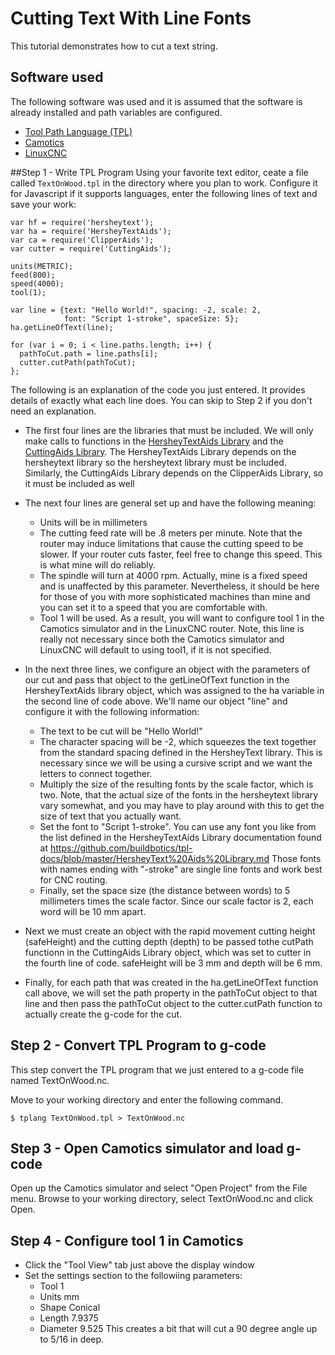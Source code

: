 # Cutting Text With Line Fonts
This tutorial demonstrates how to cut a text string.
## Software used
The following software was used and it is assumed that the software is already installed and path variables are configured.
* [Tool Path Language (TPL)](http://tplang.org)
* [Camotics](http://openscam.org)
* [LinuxCNC](http://linuxcnc.org)

##Step 1 - Write TPL Program
Using your favorite text editor, ceate a file called ```TextOnWood.tpl``` in the directory where you plan to work.  Configure it for Javascript if it supports languages, enter the following lines of text and save your work:
```
var hf = require('hersheytext');
var ha = require('HersheyTextAids');
var ca = require('ClipperAids');
var cutter = require('CuttingAids');

units(METRIC);
feed(800);
speed(4000);
tool(1);

var line = {text: "Hello World!", spacing: -2, scale: 2,
            font: "Script 1-stroke", spaceSize: 5};
ha.getLineOfText(line);

for (var i = 0; i < line.paths.length; i++) {
  pathToCut.path = line.paths[i];
  cutter.cutPath(pathToCut);
};
```
The following is an explanation of the code you just entered.  It provides details of exactly what each line does.  You can skip to Step 2 if you don't need an explanation.
* The first four lines are the libraries that must be included.  We will only make calls to functions in the [HersheyTextAids Library](https://github.com/buildbotics/tpl-docs/blob/master/HersheyText%20Aids%20Library.md) and the [CuttingAids Library](https://github.com/buildbotics/tpl-docs/blob/master/Cutting%20Library.md).  The HersheyTextAids Library depends on the hersheytext library so the hersheytext library must be included. Similarly, the CuttingAids Library depends on the ClipperAids Library,
so it must be included as well
* The next four lines are general set up and have the following meaning:
  * Units will be in millimeters
  * The cutting feed rate will be .8 meters per minute.  Note that the router may induce limitations that cause the cutting speed to be slower. If your router cuts faster, feel free to change this speed.  This is what mine will do reliably.
  * The spindle will turn at 4000 rpm.  Actually, mine is a fixed speed and is unaffected by this parameter.  Nevertheless, it should be here for those of you with more sophisticated machines than mine and you can set it to a speed that you are comfortable with.
  * Tool 1 will be used.  As a result, you will want to configure tool 1 in the Camotics simulator and in the LinuxCNC router.  Note, this line is really not necessary since both the Camotics simulator and LinuxCNC will default to using tool1, if it is not specified.

* In the next three lines, we configure an object with the parameters of our cut and pass that object to the getLineOfText function in the HersheyTextAids library object, which was assigned to the ha variable in the second line of code above. We'll name our object "line" and configure it with the following information:
  * The text to be cut will be "Hello World!"
  * The character spacing will be -2, which squeezes the text together from the standard spacing defined in the HersheyText library.  This is necessary since we will be using a cursive script and we want the letters to connect together.
  * Multiply the size of the resulting fonts by the scale factor, which is two.  Note, that the actual size of the fonts in the hersheytext library vary somewhat, and you may have to play around with this to get the size of text that you actually want.
  * Set the font to "Script 1-stroke".  You can use any font you like from the list defined in the HersheyTextAids Library documentation found at https://github.com/buildbotics/tpl-docs/blob/master/HersheyText%20Aids%20Library.md Those fonts with names ending with "-stroke" are single line fonts and work best for CNC routing.
  * Finally, set the space size (the distance between words) to 5 millimeters times the scale factor.  Since our scale factor is 2, each word will be 10 mm apart.
* Next we must create an object with the rapid movement cutting height (safeHeight) and the cutting depth (depth) to be passed tothe cutPath functionn in the CuttingAids Library object, which was set to cutter in the fourth line of code.  safeHeight will be 3 mm and depth will be 6 mm.
* Finally, for each path that was created in the ha.getLineOfText function call above, we will set the path property in the pathToCut object to that line and then pass the pathToCut object to the cutter.cutPath function to actually create the g-code for the cut.

## Step 2 - Convert TPL Program to g-code
This step convert the TPL program that we just entered to a g-code file named TextOnWood.nc.

Move to your working directory and enter the following command.
```
$ tplang TextOnWood.tpl > TextOnWood.nc
```
## Step 3 - Open Camotics simulator and load g-code
Open up the Camotics simulator and select "Open Project" from the File menu.  Browse to your working directory, select TextOnWood.nc and click Open.

## Step 4 - Configure tool 1 in Camotics
* Click the "Tool View" tab just above the display window
* Set the settings section to the followiing parameters:
   * Tool     1
   * Units    mm
   * Shape    Conical
   * Length   7.9375
   * Diameter 9.525
This creates a bit that will cut a 90 degree angle up to 5/16 in deep. 
  

